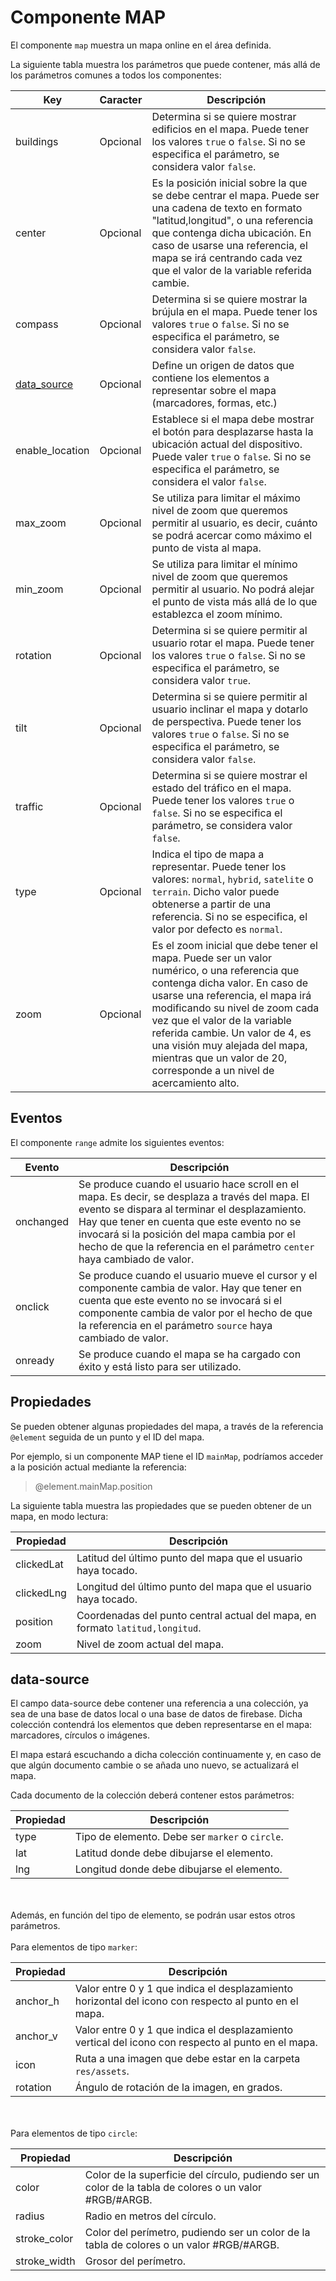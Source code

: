 # Componente MAP

El componente `map` muestra un mapa online en el área definida.


La siguiente tabla muestra los parámetros que puede contener, más allá de los parámetros comunes a todos los componentes:

  | Key  | Caracter | Descripción |
  | ------------- | ------------- | ------------- |
  | buildings | Opcional | Determina si se quiere mostrar edificios en el mapa. Puede tener los valores `true` o `false`. Si no se especifica el parámetro, se considera valor `false`. |
  | center | Opcional | Es la posición inicial sobre la que se debe centrar el mapa. Puede ser una cadena de texto en formato "latitud,longitud", o una referencia que contenga dicha ubicación. En caso de usarse una referencia, el mapa se irá centrando cada vez que el valor de la variable referida cambie. |
  | compass | Opcional | Determina si se quiere mostrar la brújula en el mapa. Puede tener los valores `true` o `false`. Si no se especifica el parámetro, se considera valor `false`. |
  | [data_source](#data-source) | Opcional | Define un origen de datos que contiene los elementos a representar sobre el mapa (marcadores, formas, etc.) |
  | enable_location | Opcional | Establece si el mapa debe mostrar el botón para desplazarse hasta la ubicación actual del dispositivo. Puede valer `true` o `false`. Si no se especifica el parámetro, se considera el valor `false`. |
  | max_zoom | Opcional | Se utiliza para limitar el máximo nivel de zoom que queremos permitir al usuario, es decir, cuánto se podrá acercar como máximo el punto de vista al mapa. |
  | min_zoom | Opcional | Se utiliza para limitar el mínimo nivel de zoom que queremos permitir al usuario. No podrá alejar el punto de vista más allá de lo que establezca el zoom mínimo. |
  | rotation | Opcional | Determina si se quiere permitir al usuario rotar el mapa. Puede tener los valores `true` o `false`. Si no se especifica el parámetro, se considera valor `true`. |
  | tilt | Opcional | Determina si se quiere permitir al usuario inclinar el mapa y dotarlo de perspectiva. Puede tener los valores `true` o `false`. Si no se especifica el parámetro, se considera valor `false`. |
  | traffic | Opcional | Determina si se quiere mostrar el estado del tráfico en el mapa. Puede tener los valores `true` o `false`. Si no se especifica el parámetro, se considera valor `false`. |
  | type | Opcional | Indica el tipo de mapa a representar. Puede tener los valores: `normal`, `hybrid`, `satelite` o `terrain`. Dicho valor puede obtenerse a partir de una referencia. Si no se especifica, el valor por defecto es `normal`. |
  | zoom | Opcional | Es el zoom inicial que debe tener el mapa. Puede ser un valor numérico, o una referencia que contenga dicha valor. En caso de usarse una referencia, el mapa irá modificando su nivel de zoom cada vez que el valor de la variable referida cambie. Un valor de 4, es una visión muy alejada del mapa, mientras que un valor de 20, corresponde a un nivel de acercamiento alto. |
  


## Eventos

El componente `range` admite los siguientes eventos:

 | Evento  | Descripción |
  | ------------- | ------------- |
  | onchanged | Se produce cuando el usuario hace scroll en el mapa. Es decir, se desplaza a través del mapa. El evento se dispara al terminar el desplazamiento. Hay que tener en cuenta que este evento no se invocará si la posición del mapa cambia por el hecho de que la referencia en el parámetro `center` haya cambiado de valor. |
  | onclick | Se produce cuando el usuario mueve el cursor y el componente cambia de valor. Hay que tener en cuenta que este evento no se invocará si el componente cambia de valor por el hecho de que la referencia en el parámetro `source` haya cambiado de valor. |
  | onready | Se produce cuando el mapa se ha cargado con éxito y está listo para ser utilizado. |
  
  
  ## Propiedades

Se pueden obtener algunas propiedades del mapa, a través de la referencia `@element` seguida de un punto y el ID del mapa.

Por ejemplo, si un componente MAP tiene el ID `mainMap`, podríamos acceder a la posición actual mediante la referencia:

> @element.mainMap.position

La siguiente tabla muestra las propiedades que se pueden obtener de un mapa, en modo lectura:


 | Propiedad  | Descripción |
  | ------------- | ------------- |
  | clickedLat | Latitud del último punto del mapa que el usuario haya tocado. |
  | clickedLng | Longitud del último punto del mapa que el usuario haya tocado. |
  | position | Coordenadas del punto central actual del mapa, en formato `latitud,longitud`. |
  | zoom | Nivel de zoom actual del mapa. |



## data-source

El campo data-source debe contener una referencia a una colección, ya sea de una base de datos local o una base de datos de firebase. Dicha colección contendrá los elementos que deben representarse en el mapa: marcadores, círculos o imágenes.

El mapa estará escuchando a dicha colección continuamente y, en caso de que algún documento cambie o se añada uno nuevo, se actualizará el mapa.

Cada documento de la colección deberá contener estos parámetros:


 | Propiedad  | Descripción |
  | ------------- | ------------- |
  | type | Tipo de elemento. Debe ser `marker` o `circle`. |
  | lat | Latitud donde debe dibujarse el elemento. |
  | lng | Longitud donde debe dibujarse el elemento. |
\
\
Además, en función del tipo de elemento, se podrán usar estos otros parámetros.
\
\
Para elementos de tipo `marker`:

 | Propiedad  | Descripción |
  | ------------- | ------------- |
  | anchor_h | Valor entre 0 y 1 que indica el desplazamiento horizontal del icono con respecto al punto en el mapa. |
  | anchor_v | Valor entre 0 y 1 que indica el desplazamiento vertical del icono con respecto al punto en el mapa. |
  | icon | Ruta a una imagen que debe estar en la carpeta `res/assets`. |
  | rotation | Ángulo de rotación de la imagen, en grados. |

\
\
Para elementos de tipo `circle`:

 | Propiedad  | Descripción |
  | ------------- | ------------- |
  | color | Color de la superficie del círculo, pudiendo ser un color de la tabla de colores o un valor #RGB/#ARGB. |
  | radius | Radio en metros del círculo. |
  | stroke_color | Color del perímetro, pudiendo ser un color de la tabla de colores o un valor #RGB/#ARGB. |
  | stroke_width | Grosor del perímetro. |




